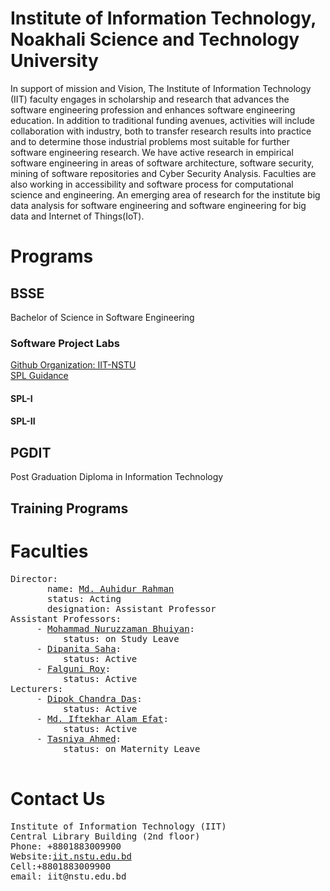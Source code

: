 # Institute of Information Technology, Noakhali Science and Technology University
In support of mission and Vision, The Institute of Information Technology (IIT) faculty engages in scholarship and research that advances the software engineering profession and enhances software engineering education. In addition to traditional funding avenues, activities will include collaboration with industry, both to transfer research results into practice and to determine those industrial problems most suitable for further software engineering research. We have active research in empirical software engineering in areas of software architecture, software security, mining of software repositories and Cyber Security Analysis. Faculties are also working in accessibility and software process for computational science and engineering. An emerging area of research for the institute big data analysis for software engineering and software engineering for big data and Internet of Things(IoT).</p>
  
# Programs
## BSSE
Bachelor of Science in Software Engineering
### Software Project Labs
<a href="https://github.com/IIT-NSTU/">Github Organization: IIT-NSTU</a><br/>
<a href="https://iit-nstu.github.io/spl-guidance/">SPL Guidance</a>
#### SPL-I
#### SPL-II
## PGDIT
Post Graduation Diploma in Information Technology
## Training Programs

# Faculties

<pre>
Director: 
       name: <a href="https://nstu.edu.bd/faculty-member/md-auhidur-rahman-jwm575">Md. Auhidur Rahman</a>
       status: Acting
       designation: Assistant Professor
Assistant Professors:
     - <a href="https://nstu.edu.bd/faculty-member/md-nuruzzaman-bhuyian-uq0234">Mohammad Nuruzzaman Bhuiyan</a>:
          status: on Study Leave
     - <a href="https://nstu.edu.bd/faculty-member/dipanita-saha-tlj120">Dipanita Saha</a>:
          status: Active
     - <a href="https://nstu.edu.bd/faculty-member/falguni-roy-bew885">Falguni Roy</a>:
          status: Active
Lecturers:
     - <a href="https://nstu.edu.bd/faculty-member/dipok-chandra-das-vzs829">Dipok Chandra Das</a>:
          status: Active
     - <a href="https://nstu.edu.bd/faculty-member/tasniya-ahmed-2nd636">Md. Iftekhar Alam Efat</a>:
          status: Active
     - <a href="https://nstu.edu.bd/faculty-member/md-iftekharul-alam-efat-dad688">Tasniya Ahmed</a>:
          status: on Maternity Leave 
    
</pre>

# Contact Us
<pre>
Institute of Information Technology (IIT)
Central Library Building (2nd floor)
Phone: +8801883009900
Website:<a href="http://iit.nstu.edu.bd/">iit.nstu.edu.bd</a>
Cell:+8801883009900
email: iit@nstu.edu.bd
</pre>
